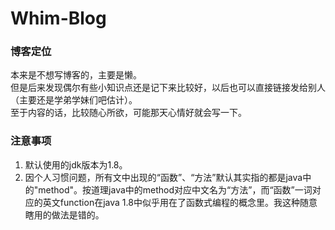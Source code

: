 # Whim-Blog
### 博客定位
本来是不想写博客的，主要是懒。  
但是后来发现偶尔有些小知识点还是记下来比较好，以后也可以直接链接发给别人（主要还是学弟学妹们吧估计）。  
至于内容的话，比较随心所欲，可能那天心情好就会写一下。    

### 注意事项
1. 默认使用的jdk版本为1.8。
2. 因个人习惯问题，所有文中出现的“函数”、“方法”默认其实指的都是java中的"method"。按道理java中的method对应中文名为“方法”，而“函数”一词对应的英文function在java 1.8中似乎用在了函数式编程的概念里。我这种随意瞎用的做法是错的。
